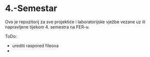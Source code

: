 # 4.-Semestar
Ovo je repozitorij za sve projektiće i laboratorijske vježbe vezane uz ili napravljene tijekom 4. semestra na FER-u.

ToDo:
- urediti raspored fileova
- 
